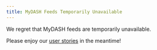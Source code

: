```yaml
---
title: MyDASH Feeds Temporarily Unavailable
---
```


We regret that MyDASH feeds are temporarily unavailable.

Please enjoy our [user stories]({{site.baseurl}}/stories) in the meantime!
